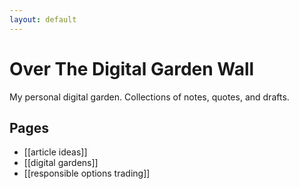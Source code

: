 ```yaml
---
layout: default
---
```

# Over The Digital Garden Wall

My personal digital garden. Collections of notes, quotes, and drafts.

## Pages
* [[article ideas]]
* [[digital gardens]]
* [[responsible options trading]]